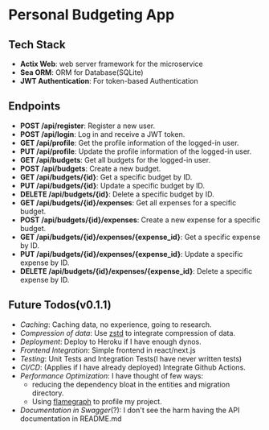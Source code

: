 # Personal Budgeting App

## Tech Stack

- **Actix Web**: web server framework for the microservice
- **Sea ORM**: ORM for Database(SQLite)
- **JWT Authentication**: For token-based Authentication

## Endpoints

- **POST /api/register**: Register a new user.
- **POST /api/login**: Log in and receive a JWT token.
- **GET /api/profile**: Get the profile information of the logged-in user.
- **PUT /api/profile**: Update the profile information of the logged-in user.
- **GET /api/budgets**: Get all budgets for the logged-in user.
- **POST /api/budgets**: Create a new budget.
- **GET /api/budgets/{id}**: Get a specific budget by ID.
- **PUT /api/budgets/{id}**: Update a specific budget by ID.
- **DELETE /api/budgets/{id}**: Delete a specific budget by ID.
- **GET /api/budgets/{id}/expenses**: Get all expenses for a specific budget.
- **POST /api/budgets/{id}/expenses**: Create a new expense for a specific budget.
- **GET /api/budgets/{id}/expenses/{expense_id}**: Get a specific expense by ID.
- **PUT /api/budgets/{id}/expenses/{expense_id}**: Update a specific expense by ID.
- **DELETE /api/budgets/{id}/expenses/{expense_id}**: Delete a specific expense by ID.


## Future Todos(v0.1.1)
- *Caching*: Caching data, no experience, going to research.
- *Compression of data*: Use [zstd](https://crates.io/crates/zstd) to integrate compression of data.
- *Deployment*: Deploy to Heroku if I have enough dynos.
- *Frontend Integration*: Simple frontend in react/next.js
- *Testing*: Unit Tests and Integration Tests(I have never written tests)
- *CI/CD*: (Applies if I have already deployed) Integrate Github Actions.
- *Performance Optimization*: I have thought of few ways:
   - reducing the dependency bloat in the entities and migration directory.
   - Using [flamegraph](https://crates.io/crates/flamegraph) to profile my project.
- *Documentation in Swagger*(?): I don't see the harm having the API documentation in README.md
